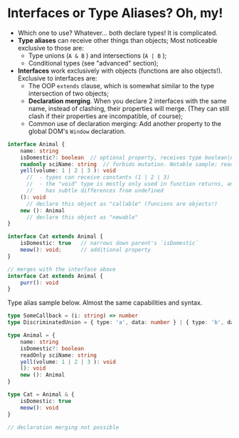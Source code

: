 # Interfaces or Type Aliases? Oh, my!

* Which one to use? Whatever... both declare types! It is complicated.
* **Type aliases** can receive other things than objects; Most noticeable exclusive to those are:
  * Type unions \(`A & B` \) and intersections \(`A | B` \);
  * Conditional types \(see "advanced" section\);
* **Interfaces** work exclusively with objects \(functions are also objects!\). Exclusive to interfaces are:
  * The OOP `extends` clause, which is somewhat similar to the type intersection of two objects;
  * **Declaration merging**. When you declare 2 interfaces with the same name, instead of clashing, their properties will merge. \(They can still clash if their properties are incompatible, of course\);
  * Common use of declaration merging: Add another property to the global DOM's `Window` declaration.

```typescript
interface Animal {
    name: string
    isDomestic?: boolean  // optional property, receives type boolean|undefined
    readonly sciName: string  // forbids mutation. Notable sample: react's state
    yell(volume: 1 | 2 | 3 ): void
      //  - types can receive constants (1 | 2 | 3)
      //  - the "void" type is mostly only used in function returns, and
      //    has subtle differences from undefined
    (): void
      // declare this object as "callable" (funcions are objects!)
    new (): Animal
      // declare this object as "newable"
}

interface Cat extends Animal {
    isDomestic: true   // narrows down parent's `isDomestic`
    meow(): void;      // additional property
}

// merges with the interface above
interface Cat extends Animal {
    purr(): void
}
```

Type alias sample below. Almost the same capabilities and syntax.

```typescript
type SomeCallback = (i: string) => number
type DiscriminatedUnion = { type: 'a', data: number } | { type: 'b', data: string }

type Animal = {
    name: string
    isDomestic?: boolean
    readOnly sciName: string
    yell(volume: 1 | 2 | 3 ): void
    (): void
    new (): Animal
}

type Cat = Animal & {
    isDomestic: true
    meow(): void
}

// declaration merging not possible
```

